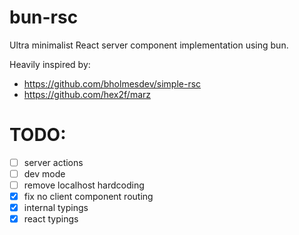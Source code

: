 # bun-rsc

Ultra minimalist React server component implementation using bun.

Heavily inspired by:
- https://github.com/bholmesdev/simple-rsc
- https://github.com/hex2f/marz

# TODO:
- [ ] server actions
- [ ] dev mode
- [ ] remove localhost hardcoding
- [x] fix no client component routing 
- [x] internal typings
- [x] react typings